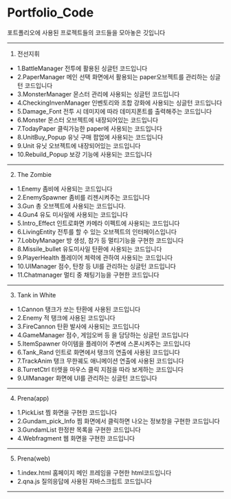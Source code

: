 # Portfolio_Code
포트폴리오에 사용된 프로젝트들의 코드들을 모아놓은 깃입니다

--------------------------------------------------------
1. 전선지휘

 - 1.BattleManager 
 전투에 활용된 싱글턴 코드입니다
 - 2.PaperManager
 메인 선택 화면에서 활용되는 paper오브젝트를 관리하는 싱글턴 코드입니다
 - 3.MonsterManager
 몬스터 관리에 사용되는 싱글턴 코드입니다
 - 4.CheckingInvenManager 
 인벤토리와 조합 강화에 사용되는 싱글턴 코드입니다
 - 5.Damage_Font
 전투 시 데미지에 따라 데미지폰트를 출력해주는 코드입니다
 - 6.Monster
 몬스터 오브젝트에 내장되어있는 코드입니다
 - 7.TodayPaper
 클릭가능한 paper에 사용되는 코드입니다
 - 8.UnitBuy_Popup
 유닛 구매 팝업에 사용되는 코드입니다
 - 9.Unit
 유닛 오브젝트에 내장되어있는 코드입니다
 - 10.Rebuild_Popup
 보강 기능에 사용되는 코드입니다
--------------------------------------------------------
2. The Zombie

 - 1.Enemy
 좀비에 사용되는 코드입니다
 - 2.EnemySpawner
 좀비를 리젠시켜주는 코드입니다
 - 3.Gun
 총 오브젝트에 사용되는 코드입니다.
 - 4.Gun4
 유도 미사일에 사용되는 코드입니다
 - 5.Intro_Effect
 인트로화면 카메라 이펙트에 사용되는 코드입니다
 - 6.LivingEntity
 전투를 할 수 있는 오브젝트의 인터페이스입니다
 - 7.LobbyManager
 방 생성, 참가 등 멀티기능을 구현한 코드입니다
 - 8.Missile_bullet
  유도미사일 탄환에 사용되는 코드입니다
 - 9.PlayerHealth
  플레이어 체력에 관하여 사용되는 코드입니다
 - 10.UIManager
 점수, 탄창 등 UI를 관리하는 싱글턴 코드입니다
 - 11.Chatmanager
 멀티 중 채팅기능을 구현한 코드입니다
--------------------------------------------------------
3. Tank in White

 - 1.Cannon
 탱크가 쏘는 탄환에 사용된 코드입니다
 - 2.Enemy
 적 탱크에 사용된 코드입니다
 - 3.FireCannon
 탄환 발사에 사용되는 코드입니다
 - 4.GameManager
 점수, 게임오버 등 을 담당하는 싱글턴 코드입니다
 - 5.ItemSpawner
 아이템을 플레이어 주변에 스폰시켜주는 코드입니다
 - 6.Tank_Rand
 인트로 화면에서 탱크의 연출에 사용된 코드입니다
 - 7.TrackAnim
 탱크 무한궤도 애니메이션 연출에 사용된 코드입니다
 - 8.TurretCtrl
 터렛을 마우스 클릭 지점을 따라 보게하는 코드입니다
 - 9.UIManager
 화면에 UI를 관리하는 싱글턴 코드입니다
--------------------------------------------------------
4. Prena(app)

 - 1.PickList
 찜 화면을 구현한 코드입니다
 - 2.Gundam_pick_Info
 찜 화면에서 클릭하면 나오는 정보창을 구현한 코드입니다
 - 3.GundamList
 한정판 목록을 구현한 코드입니다
 - 4.Webfragment
 웹 화면을 구현한 코드입니다

--------------------------------------------------------
5. Prena(web)
 - 1.index.html
 홈페이지 메인 프레임을 구현한 html코드입니다
 - 2.qna.js
 질의응답에 사용된 자바스크립트 코드입니다 
--------------------------------------------------------

